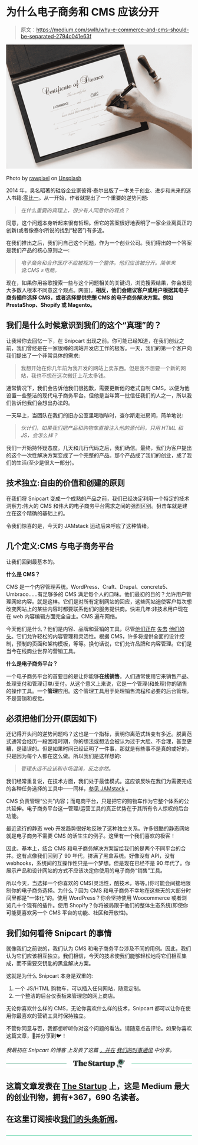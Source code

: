 # 为什么电子商务和 CMS 应该分开

> 原文：<https://medium.com/swlh/why-e-commerce-and-cms-should-be-separated-2794c041e63f>

![](img/fca57f70a2fe7ef3c2f7a853693e6d57.png)

Photo by [rawpixel](https://unsplash.com/photos/tMYAWJVxhpw?utm_source=unsplash&utm_medium=referral&utm_content=creditCopyText) on [Unsplash](https://unsplash.com/search/photos/separation?utm_source=unsplash&utm_medium=referral&utm_content=creditCopyText)

2014 年，臭名昭著的硅谷企业家彼得·泰尔出版了一本关于创业、进步和未来的迷人书籍:[零比一](http://zerotoonebook.com/)。从一开始，作者就提出了一个重要的逆势问题:

> *在什么重要的真理上，很少有人同意你的观点？*

同意，这个问题本身听起来很有哲理。但它的答案很好地表明了一家企业离真正的创新(或者像泰尔所说的找到“秘密”)有多近。

在我们推出之后，我们问自己这个问题，作为一个创业公司。我们得出的一个答案是我们产品的核心原则之一:

> *电子商务和合作医疗不应被视为一个整体。他们应该被分开。简单来说:CMS ≠电商。*

现在，如果你用谷歌搜索一些与这个问题相关的关键词，浏览搜索结果，你会发现大多数人根本不同意这个观点。网宣)。**相反，他们会建议客户或用户根据其电子商务插件选择 CMS，或者选择提供完整 CMS 的电子商务解决方案。例如 PrestaShop、Shopify 或 Magento。**

## 我们是什么时候意识到我们的这个“真理”的？

让我带你去回忆一下，在 Snipcart 出现之前。你可能已经知道，在我们创业之前，我们曾经是在一家很棒的网站开发店工作的极客。一天，我们的第一个客户向我们提出了一个非常具体的需求:

> 我想开始在你几年前为我开发的网站上卖东西。但是我不想要一个新的网站，我也不想在这次搬迁上花太多钱。

通常情况下，我们会告诉他我们很抱歉，需要更新他的老式自制 CMS，以便为他设置一些整洁的现代电子商务平台。但他是当年第一批信任我们的人之一，所以我们告诉他我们会想出办法的。

一天早上，当团队在我们的旧办公室里喝咖啡时，查尔斯走进房间，简单地说:

> *伙计们，如果我们把产品和购物车直接注入他的源代码，只用 HTML 和 JS，会怎么样？*

我们一开始持怀疑态度。几天和几行代码之后，我们确信。最终，我们为客户提出的这个一次性解决方案变成了一个完整的产品。那个产品成了我们的创业，成了我们的生活(至少是很大一部分)。

## 技术独立:自由的价值和创建的原则

在我们将 Snipcart 变成一个成熟的产品之前，我们已经决定利用一个特定的技术洞察力:伟大的 CMS 和伟大的电子商务平台需求之间的强烈区别。狙击车就是建立在这个精确的基础上的。

令我们惊喜的是，今天的 JAMstack 运动后来呼应了这种情绪。

## 几个定义:CMS 与电子商务平台

让我们回到最基本的。

**什么是 CMS？**

CMS 是一个内容管理系统。WordPress、Craft、Drupal、concrete5、Umbraco……有足够多的 CMS 满足每个人的口味。他们最初的目的？允许用户管理网站内容。就是这样。它们是对所有定制网站的回应，这些网站迫使客户每次想改变网站上的某些内容时都要联系他们的服务提供商。快进几年:非技术用户现在在 web 内容编辑方面完全自主。CMS 遍布网络。

今天他们是什么？他们是内容、品牌和营销的工具，尽管[他们正在](https://snipcart.com/blog/drupal-headless-architecture-tutorial) [失去](https://snipcart.com/blog/intro-api-first-headless-cms-directus) [他们的](https://snipcart.com/blog/reactjs-wordpress-rest-api-example) [头](https://snipcart.com/blog/headless-angular-ecommerce-app)。它们允许轻松的内容管理和灵活性。根据 CMS，许多将提供全面的设计控制，预制的页面和架构模板，等等。换句话说，它们允许品牌和内容管理。它们是当今在线商业世界的营销工具。

**什么是电子商务平台？**

一个电子商务平台的首要目的是让你能够**在线销售**。人们通常使用它来销售产品、处理支付和管理订单/支付。从这个意义上来说，它是一个管理(和处理)你的销售的操作工具。一个**管理**应用。这个管理工具用于处理销售流程和必要的后台管理。不是营销和视觉。

## 必须把他们分开(原因如下)

还记得开头问的逆势问题吗？这也是一个指标，表明你离范式转变有多近。脱离范式通常会经历一段困难时期，你的想法或想法会被认为过于大胆、不合理，甚至更糟，是错误的。但是如果时间已经证明了一件事，那就是有些事不是真的或好的，只是因为每个人都在这么做。所以我们是这样想的:

> *管理永远不应该和市场混淆，反之亦然。*

我们经常重复说，在技术方面，我们处于最佳模式。这应该反映在我们为需要完成的各种任务选择的工具中——同样，[参见 JAMstack](https://thenewstack.io/the-sweetness-of-jamstack-javascript-apis-and-markup/) 。

CMS 负责管理“公共”内容；而电商平台，只是把它的购物车作为它整个体系的公共延伸。电子商务平台这一管理/运营工具的真正优势在于其所有令人惊叹的后台功能。

最近流行的静态 web 开发趋势很好地反映了这种独立关系。许多很酷的静态网站就是电子商务不需要 CMS 的活生生的例子。这里有一个我们喜欢的极客！

因此，基本上，结合 CMS 和电子商务解决方案留给我们的是两个不同平台的合并。这有点像我们回到了 90 年代，挤满了黑盒系统。好像没有 API，没有 webhooks，系统间的互操作性只是一个梦想。但是现在已经不是 90 年代了。你展示产品和设计网站的方式不应该决定你使用的电子商务“销售”工具。

所以今天，当选择一个你喜欢的 CMS(灵活性，酷技术，等等。)你可能会间接地限制你的电子商务选择。为什么？因为 CMS 和电子商务不幸地在这些天的大部分时间里都是“一体化”的。使用 WordPress？你会坚持使用 Woocommerce 或者浏览几十个现有的插件。使用 Shopify？你将被局限于他们的整体生态系统(即使你可能更喜欢另一个 CMS 平台的功能、社区和开放性)。

## 我们如何看待 Snipcart 的事情

就像我们之前说的，我们认为 CMS 和电子商务平台涉及不同的用例。因此，我们认为它们应该相互独立。我们相信，今天的技术使我们能够轻松地将它们相互集成，而不需要交钥匙的黑盒解决方案。

这就是为什么 Snipcart 本身是双重的:

1.  一个 JS/HTML 购物车，可以插入任何网站，随意定制。
2.  一个整洁的后台仪表板来管理您的网上商店。

无论你喜欢什么样的 CMS，无论你喜欢什么样的技术，Snipcart 都可以让你在使用你最喜欢的营销工具时保持独立。

不管你同意与否，我都想听听你对这个问题的看法。请随意点击评论。如果你喜欢这篇文章，👏并分享到🐦！

*我最初在 Snipcart 的博客* *上发表了这篇* [*，并在*](https://snipcart.com/blog/why-e-commerce-and-cms-should-be-separated) [*我们的时事通讯*](http://snipcart.us5.list-manage2.com/subscribe?u=c019ca88eb8179b7ffc41b12c&id=3e16e05ea2) *中分享。*

[![](img/308a8d84fb9b2fab43d66c117fcc4bb4.png)](https://medium.com/swlh)

## 这篇文章发表在 [The Startup](https://medium.com/swlh) 上，这是 Medium 最大的创业刊物，拥有+367，690 名读者。

## 在这里订阅接收[我们的头条新闻](http://growthsupply.com/the-startup-newsletter/)。

[![](img/b0164736ea17a63403e660de5dedf91a.png)](https://medium.com/swlh)